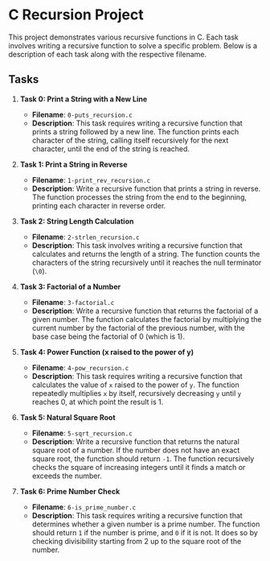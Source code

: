 # C Recursion Project

This project demonstrates various recursive functions in C. Each task involves writing a recursive function to solve a specific problem. Below is a description of each task along with the respective filename.

## Tasks

1. **Task 0: Print a String with a New Line**
   - **Filename**: `0-puts_recursion.c`
   - **Description**: This task requires writing a recursive function that prints a string followed by a new line. The function prints each character of the string, calling itself recursively for the next character, until the end of the string is reached.

2. **Task 1: Print a String in Reverse**
   - **Filename**: `1-print_rev_recursion.c`
   - **Description**: Write a recursive function that prints a string in reverse. The function processes the string from the end to the beginning, printing each character in reverse order.

3. **Task 2: String Length Calculation**
   - **Filename**: `2-strlen_recursion.c`
   - **Description**: This task involves writing a recursive function that calculates and returns the length of a string. The function counts the characters of the string recursively until it reaches the null terminator (`\0`).

4. **Task 3: Factorial of a Number**
   - **Filename**: `3-factorial.c`
   - **Description**: Write a recursive function that returns the factorial of a given number. The function calculates the factorial by multiplying the current number by the factorial of the previous number, with the base case being the factorial of 0 (which is 1).

5. **Task 4: Power Function (x raised to the power of y)**
   - **Filename**: `4-pow_recursion.c`
   - **Description**: This task requires writing a recursive function that calculates the value of `x` raised to the power of `y`. The function repeatedly multiplies `x` by itself, recursively decreasing `y` until `y` reaches 0, at which point the result is 1.

6. **Task 5: Natural Square Root**
   - **Filename**: `5-sqrt_recursion.c`
   - **Description**: Write a recursive function that returns the natural square root of a number. If the number does not have an exact square root, the function should return `-1`. The function recursively checks the square of increasing integers until it finds a match or exceeds the number.

7. **Task 6: Prime Number Check**
   - **Filename**: `6-is_prime_number.c`
   - **Description**: This task requires writing a recursive function that determines whether a given number is a prime number. The function should return `1` if the number is prime, and `0` if it is not. It does so by checking divisibility starting from 2 up to the square root of the number.
